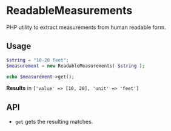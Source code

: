 # ReadableMeasurements
PHP utility to extract measurements from human readable form.

## Usage

```php
$string = "10-20 feet";
$measurement = new ReadableMeasurements( $string );

echo $measurement->get();
```

**Results** in `['value' => [10, 20], 'unit' => 'feet']`

## API
- `get` gets the resulting matches.
